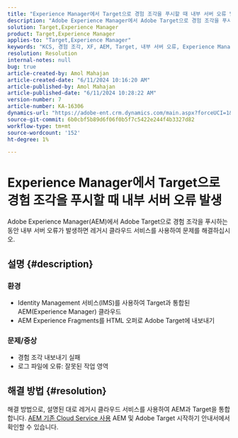 ```yaml
---
title: "Experience Manager에서 Target으로 경험 조각을 푸시할 때 내부 서버 오류 발생"
description: "Adobe Experience Manager에서 Adobe Target으로 경험 조각을 푸시할 때 발생하는 내부 서버 오류를 해결하는 방법에 대해 알아봅니다."
solution: Target,Experience Manager
product: Target,Experience Manager
applies-to: "Target,Experience Manager"
keywords: "KCS, 경험 조각, XF, AEM, Target, 내부 서버 오류, Experience Manager, Adobe Target"
resolution: Resolution
internal-notes: null
bug: true
article-created-by: Amol Mahajan
article-created-date: "6/11/2024 10:16:20 AM"
article-published-by: Amol Mahajan
article-published-date: "6/11/2024 10:28:22 AM"
version-number: 7
article-number: KA-16306
dynamics-url: "https://adobe-ent.crm.dynamics.com/main.aspx?forceUCI=1&pagetype=entityrecord&etn=knowledgearticle&id=1e8a36a3-db27-ef11-840b-000d3a34c086"
source-git-commit: 6b0cbf5b89d6f06f0b5f7c5422e244f4b3327d82
workflow-type: tm+mt
source-wordcount: '152'
ht-degree: 1%

---
```


# Experience Manager에서 Target으로 경험 조각을 푸시할 때 내부 서버 오류 발생


Adobe Experience Manager(AEM)에서 Adobe Target으로 경험 조각을 푸시하는 동안 내부 서버 오류가 발생하면 레거시 클라우드 서비스를 사용하여 문제를 해결하십시오.

## 설명 {#description}


### <b>환경</b>

- Identity Management 서비스(IMS)를 사용하여 Target과 통합된 AEM(Experience Manager) 클라우드
- AEM Experience Fragments를 HTML 오퍼로 Adobe Target에 내보내기


### <b>문제/증상</b>

- 경험 조각 내보내기 실패
- 로그 파일에 오류: 잘못된 작업 영역



## 해결 방법 {#resolution}


해결 방법으로, 설명된 대로 레거시 클라우드 서비스를 사용하여 AEM과 Target을 통합합니다. [AEM 기존 Cloud Service 사용](https://experienceleague.adobe.com/docs/experience-manager-learn/aem-target-tutorial/aem-target-implementation/using-aem-cloud-services.html) AEM 및 Adobe Target 시작하기 안내서에서 확인할 수 있습니다.
